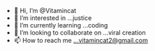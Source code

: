 - 👋 Hi, I’m @Vitamincat
- 👀 I’m interested in ...justice
- 🌱 I’m currently learning ...coding
- 💞️ I’m looking to collaborate on ...viral creation
- 📫 How to reach me ...vitamincat2@gmail.com

<!---
Vitamincat/Vitamincat is a ✨ special ✨ repository because its `README.md` (this file) appears on your GitHub profile.
You can click the Preview link to take a look at your changes.
--->
